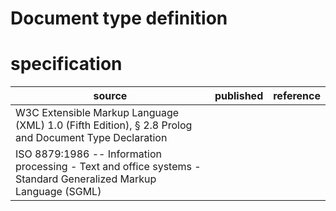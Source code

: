 # Document type definition
# specification
| source | published | reference
| ------ | --------- | ---------
| W3C Extensible Markup Language (XML) 1.0 (Fifth Edition), § 2.8 Prolog and Document Type Declaration
| ISO 8879:1986 -- Information processing - Text and office systems - Standard Generalized Markup Language (SGML)

